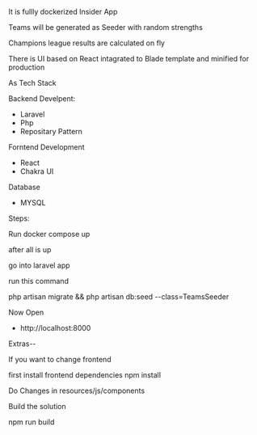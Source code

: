


It is fullly dockerized  Insider App

Teams will be generated as Seeder with random strengths

Champions league results are calculated on fly

There is UI based on React intagrated to Blade template and minified for production 

As Tech Stack

Backend Develpent:
- Laravel
- Php
- Repositary Pattern

Forntend Development
- React
- Chakra UI 

Database
- MYSQL

Steps:

Run
docker compose up 

after all is up

go into laravel app

run this command 


php artisan migrate && php artisan db:seed --class=TeamsSeeder


Now Open 
- http://localhost:8000


Extras--

If you want to change frontend 

first install frontend dependencies 
npm install 

Do Changes in
resources/js/components


Build the solution

npm run build 